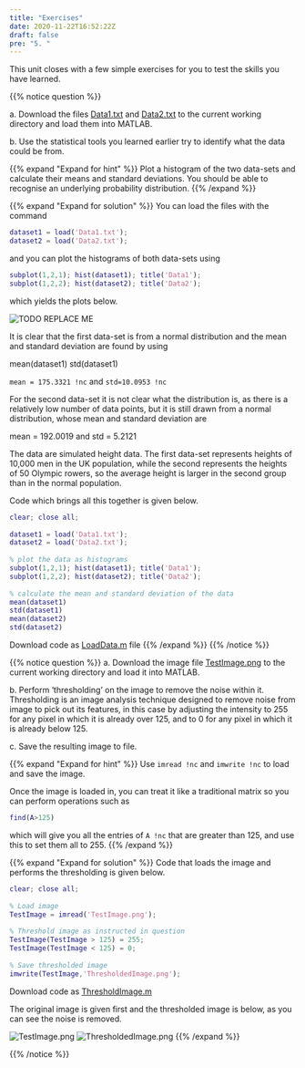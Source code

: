 ```yaml
---
title: "Exercises"
date: 2020-11-22T16:52:22Z
draft: false
pre: "5. "
---
```


This unit closes with a few simple exercises for you to test the skills you have learned.


{{% notice question %}}

a. Download the files [Data1.txt](/ScientificComputingInMatlab/docs/unit_02/Data1.txt) and [Data2.txt](/ScientificComputingInMatlab/docs/unit_02/Data2.txt) to the current working directory and load them into MATLAB. 

b. Use the statistical tools you learned earlier try to identify what the data could be from.

{{% expand "Expand for hint" %}}
Plot a histogram of the two data-sets and calculate their means and standard deviations. You should be able to recognise an underlying probability distribution. 
{{% /expand %}}

{{% expand "Expand for solution" %}}
You can load the files with the command

```matlab
dataset1 = load('Data1.txt');
dataset2 = load('Data2.txt'); 
```

and you can plot the histograms of both data-sets using

```matlab
subplot(1,2,1); hist(dataset1); title('Data1');
subplot(1,2,2); hist(dataset2); title('Data2');
```

which yields the plots below.

![TODO REPLACE ME](/ScientificComputingInMatlab/images/1_5_doc_fft.png?classes=matlab-screenshot)

It is clear that the first data-set is from a normal distribution and the mean and standard deviation are found by using

mean(dataset1)
std(dataset1)

`mean = 175.3321 !nc` and `std=10.0953 !nc`

For the second data-set it is not clear what the distribution is, as there is a relatively low number of data points, but it is still drawn from a normal distribution, whose mean and standard deviation are

mean = 192.0019 and std = 5.2121

The data are simulated height data. The first data-set represents heights of 10,000 men in the UK population, while the second represents the heights of 50 Olympic rowers, so the average height is larger in the second group than in the normal population.

Code which brings all this together is given below.

```matlab
clear; close all;
 
dataset1 = load('Data1.txt');
dataset2 = load('Data2.txt');
 
% plot the data as histograms
subplot(1,2,1); hist(dataset1); title('Data1');
subplot(1,2,2); hist(dataset2); title('Data2');
 
% calculate the mean and standard deviation of the data
mean(dataset1)
std(dataset1) 
mean(dataset2)
std(dataset2)
```

Download code as [LoadData.m](/ScientificComputingInMatlab/docs/unit_02/2_5_LoadData.m) file
{{% /expand %}}
{{% /notice %}}



{{% notice question %}}
a. Download the image file [TestImage.png](/ScientificComputingInMatlab/docs/unit_02/TestImage.png) to the current working directory and load it into MATLAB.

b. Perform ‘thresholding’ on the image to remove the noise within it. Thresholding is an image analysis technique designed to remove noise from image to pick out its features, in this case by adjusting the intensity to 255 for any pixel in which it is already over 125, and to 0 for any pixel in which it is already below 125.

c. Save the resulting image to file.

{{% expand "Expand for hint" %}}
Use `imread !nc` and `imwrite !nc` to load and save the image.

Once the image is loaded in, you can treat it like a traditional matrix so you can perform operations such as

```matlab
find(A>125)
```

which will give you all the entries of `A !nc` that are greater than 125, and use this to set them all to 255. 
{{% /expand %}}


{{% expand "Expand for solution" %}}
Code that loads the image and performs the thresholding is given below.

```matlab
clear; close all;
 
% Load image
TestImage = imread('TestImage.png');
 
% Threshold image as instructed in question
TestImage(TestImage > 125) = 255;
TestImage(TestImage < 125) = 0;
 
% Save thresholded image
imwrite(TestImage,'ThresholdedImage.png');
```

Download code as [ThresholdImage.m](/ScientificComputingInMatlab/docs/unit_02/2_5_ThresholdImage.m)

The original image is given first and the thresholded image is below, as you can see the noise is removed. 

![TestImage.png](/ScientificComputingInMatlab/docs/unit_02/TestImage.png) ![ThresholdedImage.png](/ScientificComputingInMatlab/images/2_5_ThresholdedImage.png)
{{% /expand %}}

{{% /notice %}}

